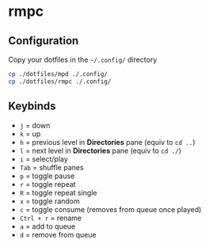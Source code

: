 # rmpc

## Configuration
Copy your dotfiles in the `~/.config/` directory
```bash
cp ./dotfiles/mpd ./.config/
cp ./dotfiles/rmpc ./.config/
```

## Keybinds
- `j` = down 
- `k` = up 
- `h` = previous level in __Directories__ pane (equiv to `cd ..`) 
- `l` = next level in __Directories__ pane (equiv to `cd ./`) 
- `i` = select/play
- `Tab` = shuffle panes 
- `p` = toggle pause
- `r` = toggle repeat 
- `R` = toggle repeat single 
- `x` = toggle random 
- `c` = toggle consume (removes from queue once played) 
- `Ctrl + r` = rename 
- `a` = add to queue 
- `d` = remove from queue
